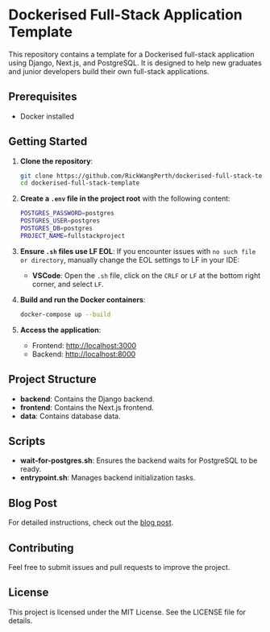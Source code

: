 # Dockerised Full-Stack Application Template

This repository contains a template for a Dockerised full-stack application using Django, Next.js, and PostgreSQL. It is designed to help new graduates and junior developers build their own full-stack applications.

## Prerequisites

- Docker installed

## Getting Started

1. **Clone the repository**:
    ```sh
    git clone https://github.com/RickWangPerth/dockerised-full-stack-template.git
    cd dockerised-full-stack-template
    ```

2. **Create a `.env` file in the project root** with the following content:
    ```sh
    POSTGRES_PASSWORD=postgres
    POSTGRES_USER=postgres
    POSTGRES_DB=postgres
    PROJECT_NAME=fullstackproject
    ```

3. **Ensure `.sh` files use LF EOL**:
    If you encounter issues with `no such file or directory`, manually change the EOL settings to LF in your IDE:
    - **VSCode**: Open the `.sh` file, click on the `CRLF` or `LF` at the bottom right corner, and select `LF`.

4. **Build and run the Docker containers**:
    ```sh
    docker-compose up --build
    ```

5. **Access the application**:
    - Frontend: [http://localhost:3000](http://localhost:3000)
    - Backend: [http://localhost:8000](http://localhost:8000)

## Project Structure

- **backend**: Contains the Django backend.
- **frontend**: Contains the Next.js frontend.
- **data**: Contains database data.

## Scripts

- **wait-for-postgres.sh**: Ensures the backend waits for PostgreSQL to be ready.
- **entrypoint.sh**: Manages backend initialization tasks.

## Blog Post

For detailed instructions, check out the [blog post](https://medium.com/@xinlyuwang96/building-a-full-stack-application-with-docker-django-next-js-and-postgresql-part-1-2d9c28874aa6).

## Contributing

Feel free to submit issues and pull requests to improve the project.

## License

This project is licensed under the MIT License. See the LICENSE file for details.
